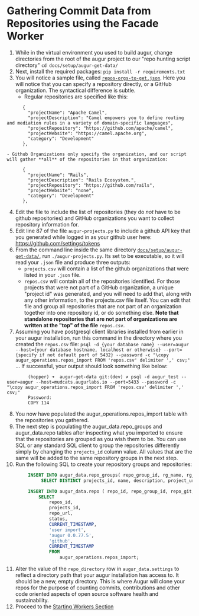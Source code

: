 # Gathering Commit Data from Repositories using the Facade Worker
1. While in the virtual environment you used to build augur, change directories from the root of the augur project to our "repo hunting script directory" `cd docs/setup/augur-get-data/`
2. Next, install the required packages: `pip install -r requirements.txt`
3. You will notice a sample file, called [`repos-orgs-to-get.json`](./repos-orgs-to-get.json). Here you will notice that you can specify a repository directly, or a GitHub organization. The syntactical difference is subtle. 
    - Regular repositories are specified like this: 
```
      {
        "projectName": "Apache Camel",
        "projectDescription": "Camel empowers you to define routing and mediation rules in a variety of domain-specific languages",
        "projectRepository": "https://github.com/apache/camel",
        "projectWebsite": "https://camel.apache.org",
        "category": "Development"
      },
```
    - Github Organizations only specify the organization, and our script will gather **all** of the repositories in that organization: 
```
      {
        "projectName": "Rails",
        "projectDescription": "Rails Ecosystem.",
        "projectRepository": "https://github.com/rails",
        "projectWebsite": "none",
        "category": "Development"
      },
```

4. Edit the file to include the list of repositories (they do *not* have to be github repositories) and GitHub organizations you want to collect repository information for. 
5. Edit line 87 of the file `augur-projects.py` to include a github API key that you generated while logged in as your github user here: https://github.com/settings/tokens 
6. From the command line inside the same directory [`docs/setup/augur-get-data/`](`../../../docs/setup/augur-get-data/`), run `./augur-projects.py`. Its set to be executable, so it will read your `.json` file and produce three outputs: 
    - `projects.csv` will contain a list of the github organizations that were listed in your `.json` file. 
    - `repos.csv` will contain all of the repositories identified. For those projects that were not part of a GitHub organization, a unique "project id" was generated, and you will need to add that, along with any other information, to the projects.csv file itself. You can edit that file and group all repositories that are not part of an organization together into one repository id, or do something else. **Note that standalone repositories that are not part of organizations are written at the "top" of the file** `repos.csv`. 
7. Assuming you have postgresql client libraries installed from earlier in your augur installation, run this command in the directory where you created the `repos.csv` file: `psql -d {your database name} --user=augur --host={your database hostname, localhost or otherwise} --port={specify if not default port of 5432} --password -c "\copy augur_operations.repos_import FROM 'repos.csv' delimiter ',' csv;"` ... If successful, your output should look something like below: 
```
        (hopper) ➜  augur-get-data git:(dev) ✗ psql -d augur_test --user=augur --host=mudcats.augurlabs.io --port=5433 --password -c "\copy augur_operations.repos_import FROM 'repos.csv' delimiter ',' csv;"
        Password: 
        COPY 114

```

8. You now have populated the augur_operations.repos_import table with the repositories you gathered. 
9. The next step is populating the augur_data.repo_groups and augur_data.repo tables after inspecting what you imported to ensure that the repositories are grouped as you wish them to be. You can use SQL or any standard SQL client to group the repositories differently simply by changing the `projects_id` column value. All values that are the same will be added to the same repository groups in the next step. 
10. Run the following SQL to create your repository groups and repositories: 
```sql
        INSERT INTO augur_data.repo_groups( repo_group_id, rg_name, rg_description, rg_website, tool_source, tool_version, data_source, data_collection_date )
             SELECT DISTINCT projects_id, name, description, project_url, 'user import', 'augur 0.0.77.5', 'github', CURRENT_TIMESTAMP FROM augur_operations.repos_import;

        INSERT INTO augur_data.repo ( repo_id, repo_group_id, repo_git, repo_status, repo_added, tool_source, tool_version, data_source, data_collection_date ) 
            SELECT
                repos_id,
                projects_id,
                repo_url,
                status,
                CURRENT_TIMESTAMP,
                'user import',
                'augur 0.0.77.5',
                'github',
                CURRENT_TIMESTAMP 
                FROM
                    augur_operations.repos_import;

```

11. Alter the value of the `repo_directory` row in `augur_data.settings` to reflect a directory path that your augur installation has access to. It should be a new, empty directory. This is where Augur will clone your repos for the purpose of counting commits, contributions and other code oriented aspects of open source software health and sustainability. 
12. Proceed to the [Starting Workers Section](./augur-get-workers-going.md)